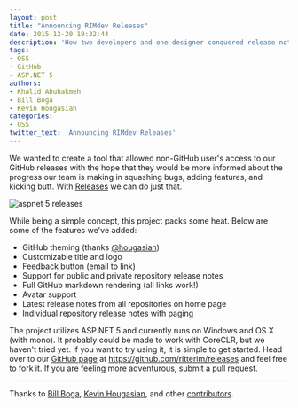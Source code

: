 ```yaml
---
layout: post
title: "Announcing RIMdev Releases"
date: 2015-12-20 19:32:44
description: 'How two developers and one designer conquered release notes'
tags:
- OSS
- GitHub
- ASP.NET 5
authors:
- Khalid Abuhakmeh
- Bill Boga
- Kevin Hougasian
categories:
- OSS
twitter_text: 'Announcing RIMdev Releases'
---
```


We wanted to create a tool that allowed non-GitHub user's access to our GitHub releases with the hope that they would be more informed about the progress our team is making in squashing bugs, adding features, and kicking butt. With [Releases](https://github.com/ritterim/releases) we can do just that.

![aspnet 5 releases](https://silvrback.s3.amazonaws.com/uploads/7ee735c2-d192-43fa-bb14-b72975aadc67/Latest_releases_large.png)

While being a simple concept, this project packs some heat. Below are some of the features we've added:

- GitHub theming (thanks [@hougasian](https://twitter.com/hougasian))
- Customizable title and logo
- Feedback button (email to link)
- Support for public and private repository release notes
- Full GitHub markdown rendering (all links work!)
- Avatar support
- Latest release notes from all repositories on home page
- Individual repository release notes with paging

The project utilizes ASP.NET 5 and currently runs on Windows and OS X (with mono). It probably could be made to work with CoreCLR, but we haven't tried yet. If you want to try using it, it is simple to get started. Head over to our [GitHub page](https://github.com/ritterim/releases) at https://github.com/ritterim/releases and feel free to fork it. If you are feeling more adventurous, submit a pull request.

___

Thanks to [Bill Boga](https://github.com/billboga), [Kevin Hougasian](https://github.com/hougasian), and other [contributors](https://github.com/ritterim/releases/graphs/contributors).